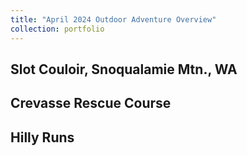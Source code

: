 ```yaml
---
title: "April 2024 Outdoor Adventure Overview"
collection: portfolio
---
```


## Slot Couloir, Snoqualamie Mtn., WA
<div class="strava-embed-placeholder" data-embed-type="activity" data-embed-id="11122425025" data-style="standard" data-from-embed="false"></div><script src="https://strava-embeds.com/embed.js"></script>

## Crevasse Rescue Course

<div class="strava-embed-placeholder" data-embed-type="activity" data-embed-id="11227281791" data-style="standard" data-from-embed="false"></div><script src="https://strava-embeds.com/embed.js"></script>

## Hilly Runs

<div class="strava-embed-placeholder" data-embed-type="activity" data-embed-id="11234082806" data-style="standard" data-from-embed="false"></div><script src="https://strava-embeds.com/embed.js"></script>